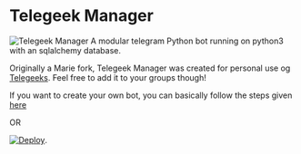 # Telegeek Manager
   ![Telegeek Manager](https://telegra.ph/file/f73f27df54c500cd78478.jpg)
A modular telegram Python bot running on python3 with an sqlalchemy database.

Originally a Marie fork, Telegeek Manager was created for personal use og [Telegeeks](https://t.me/TelegeeksCommunity). Feel free to add it to your groups though!


If you want to create your own bot, you can basically follow the steps given [here](https://github.com/PaulSonOfLars/tgbot/blob/master/README.md)

OR

[![Deploy](https://www.herokucdn.com/deploy/button.svg)](https://heroku.com/deploy?template=https://github.com/Katuriki/TelegeekManager.git).




